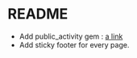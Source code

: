 # README

- Add public_activity gem : [a link](https://github.com/public-activity/public_activity)
- Add sticky footer for every page.